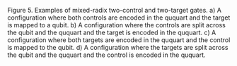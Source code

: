 Figure 5. Examples of mixed-radix two-control and two-target gates. a) A configuration where both controls are encoded in the ququart and the target is mapped to a qubit. b) A configuration where the controls are split across the qubit and the ququart and the target is encoded in the ququart. c) A configuration where both targets are encoded in the ququart and the control is mapped to the qubit. d) A configuration where the targets are split across the qubit and the ququart and the control is encoded in the ququart.